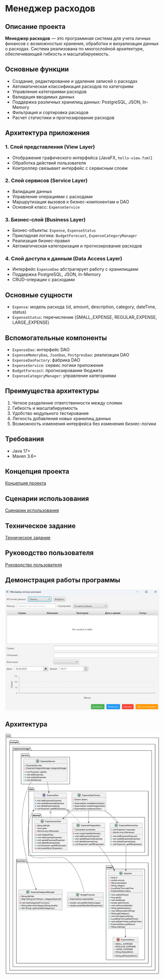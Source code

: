 # Менеджер расходов

## Описание проекта
**Менеджер расходов** — это программная система для учета личных финансов с возможностью хранения, обработки и визуализации данных о расходах. Система реализована по многослойной архитектуре, обеспечивающей гибкость и масштабируемость.

## Основные функции
- Создание, редактирование и удаление записей о расходах  
- Автоматическая классификация расходов по категориям  
- Управление категориями расходов  
- Валидация вводимых данных  
- Поддержка различных хранилищ данных: PostgreSQL, JSON, In-Memory  
- Фильтрация и сортировка расходов  
- Расчет статистики и прогнозирование расходов  

## Архитектура приложения

### 1. Слой представления (View Layer)
- Отображение графического интерфейса (JavaFX, `hello-view.fxml`)
- Обработка действий пользователя
- Контроллер связывает интерфейс с сервисным слоем

### 2. Слой сервисов (Service Layer)
- Валидация данных
- Управление операциями с расходами
- Маршрутизация вызовов к бизнес-компонентам и DAO
- Основной класс: `ExpenseService`

### 3. Бизнес-слой (Business Layer)
- Бизнес-объекты: `Expense`, `ExpenseStatus`
- Прикладная логика: `BudgetForecast`, `ExpenseCategoryManager`
- Реализация бизнес-правил
- Автоматическая категоризация и прогнозирование расходов

### 4. Слой доступа к данным (Data Access Layer)
- Интерфейс `ExpenseDao` абстрагирует работу с хранилищами
- Поддержка PostgreSQL, JSON, In-Memory
- CRUD-операции с расходами

## Основные сущности
- `Expense`: модель расхода (id, amount, description, category, dateTime, status)
- `ExpenseStatus`: перечисление (SMALL_EXPENSE, REGULAR_EXPENSE, LARGE_EXPENSE)

## Вспомогательные компоненты
- `ExpenseDao`: интерфейс DAO
- `ExpenseMemoryDao`, `JsonDao`, `PostgresDao`: реализации DAO
- `ExpenseDaoFactory`: фабрика DAO
- `ExpenseService`: сервис логики приложения
- `BudgetForecast`: прогнозирование бюджета
- `ExpenseCategoryManager`: управление категориями

## Преимущества архитектуры
1. Четкое разделение ответственности между слоями  
2. Гибкость и масштабируемость  
3. Удобство модульного тестирования  
4. Легкость добавления новых хранилищ данных  
5. Возможность изменения интерфейса без изменения бизнес-логики  

## Требования
- Java 17+
- Maven 3.6+

## Концепция проекта
[Концепция проекта]()

## Сценарии использования
[Сценарии использования]()

## Техническое задание
[Техническое задание]()

## Руководство пользователя 
[Руководство пользователя]()

## Демонстрация работы программы
![Работа программы](https://github.com/AresFighter/expenseManager/blob/master/%D0%98%D0%BD%D1%82%D0%B5%D1%80%D1%84%D0%B5%D0%B9%D1%81_%D0%BF%D1%80%D0%BE%D0%B3%D1%80%D0%B0%D0%BC%D0%BC%D1%8B.png)

## Архитектура
![Архитекутура](https://github.com/AresFighter/expenseManager/blob/master/PackageClassDiagram.png)
